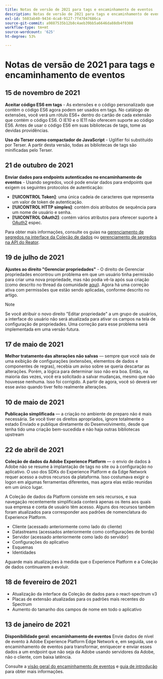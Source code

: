 ```yaml
---
title: Notas de versão de 2021 para tags e encaminhamento de eventos
description: Notas de versão de 2021 para tags e encaminhamento de eventos na Adobe Experience Platform.
exl-id: 5603ab40-9434-4ca8-9127-7f47047686ca
source-git-commit: a9887535b12b8c4aeb39bb5a6646da88db4f0308
workflow-type: tm+mt
source-wordcount: '625'
ht-degree: 53%

---
```


# Notas de versão de 2021 para tags e encaminhamento de eventos

## 15 de novembro de 2021

**Aceitar código ES6 em tags** - As extensões e o código personalizado que contêm o código ES6 agora podem ser usados em tags. No catálogo de extensões, você verá um rótulo ES6+ dentro do cartão de cada extensão que contém o código ES6. O IE10 e o IE11 não oferecem suporte ao código ES6. Antes de usar o código ES6 em suas bibliotecas de tags, tome as devidas providências.

**Uso do Terser como compactador de JavaScript** - Uglifier foi substituído por Terser. A partir desta versão, todas as bibliotecas de tags são minificadas pelo Terser.

## 21 de outubro de 2021

**Enviar dados para endpoints autenticados no encaminhamento de eventos** - Usando segredos, você pode enviar dados para endpoints que exigem os seguintes protocolos de autenticação:

* **[!UICONTROL Token]**: uma única cadeia de caracteres que representa um valor de token de autenticação.
* **[!UICONTROL HTTP simples]**: contém dois atributos de sequência para um nome de usuário e senha.
* **[!UICONTROL OAuth2]**: contém vários atributos para oferecer suporte à [OAuth2](https://datatracker.ietf.org/doc/html/rfc6749) espec.

Para obter mais informações, consulte os guias na [gerenciamento de segredos na interface da Coleção de dados](../ui/event-forwarding/secrets.md) ou [gerenciamento de segredos na API do Reator](../api/guides/secrets.md).

## 19 de julho de 2021

**Ajustes ao direito &quot;Gerenciar propriedades&quot;** - O direito de Gerenciar propriedades encontrou um problema em que um usuário tinha permissão para criar uma nova propriedade, mas não podia vê-la após sua criação (como descrito no thread da comunidade [aqui](https://experienceleaguecommunities.adobe.com/t5/adobe-experience-platform-launch/technical-advisory-adjustments-to-the-manage-properties/ba-p/399176)). Agora há uma correção ativa com permissões que estão sendo aplicadas, conforme descrito no artigo.

>[!NOTE]
>
>Se você atribuir o novo direito &quot;Editar propriedade&quot; a um grupo de usuários, a interface do usuário não será atualizada para ativar os campos na tela de configuração de propriedades. Uma correção para esse problema será implementada em uma versão futura.

## 17 de maio de 2021

**Melhor tratamento das alterações não salvas** — sempre que você saía de uma exibição de configurações (extensões, elementos de dados e componentes de regras), recebia um aviso sobre se queria descartar as alterações. Porém, a lógica para determinar isso não era boa. Então, na maioria das vezes, você era solicitado a salvar mudanças, mesmo que não houvesse nenhuma. Isso foi corrigido. A partir de agora, você só deverá ver esse aviso quando tiver feito realmente alterações.

## 10 de maio de 2021

**Publicação simplificada** — a criação no ambiente de preparo não é mais necessária. Se você tiver os direitos apropriados, ignore totalmente o estado Enviado e publique diretamente do Desenvolvimento, desde que tenha tido uma criação bem-sucedida e não haja outras bibliotecas upstream

## 22 de abril de 2021

**Coleção de dados da Adobe Experience Platform** — o envio de dados à Adobe não se resume à implantação de tags no site ou à configuração no aplicativo.  O uso dos SDKs do Experience Platform e da Edge Network requer acesso a outros recursos da plataforma. Isso costumava exigir o logon em algumas ferramentas diferentes, mas agora elas estão reunidas em um único lugar.

A Coleção de dados da Platform consiste em seis recursos, e sua navegação recentemente simplificada conterá apenas os itens aos quais sua empresa e conta de usuário têm acesso.  Alguns dos recursos também foram atualizados para corresponder aos padrões de nomenclatura do Experience Platform.

* Cliente (acessado anteriormente como lado do cliente)
* Datastreams (acessados anteriormente como configurações de borda)
* Servidor (acessado anteriormente como lado do servidor)
* Configurações do aplicativo
* Esquemas
* Identidades

Aguarde mais atualizações à medida que o Experience Platform e a Coleção de dados continuarem a evoluir.

## 18 de fevereiro de 2021

* Atualização da interface da Coleção de dados para o react-spectrum v3
* Placas de extensão atualizadas para os padrões mais recentes do Spectrum
* Aumento do tamanho dos campos de nome em todo o aplicativo

## 13 de janeiro de 2021

**Disponibilidade geral: encaminhamento de eventos** Envie dados de nível de evento à Adobe Experience Platform Edge Network e, em seguida, use o encaminhamento de eventos para transformar, enriquecer e enviar esses dados a um endpoint que não seja da Adobe usando servidores da Adobe, não o cliente, com baixa latência.

Consulte a [visão geral do encaminhamento de eventos](../ui/event-forwarding/overview.md) e [guia de introdução](../ui/event-forwarding/getting-started.md) para obter mais informações.
